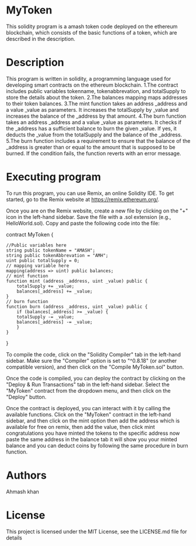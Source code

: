 # MyToken
This solidity program is a amash token code deployed on the ethereum blockchain, which consists of the basic functions of a token, which are described in the description.

# Description

This program is written in solidity, a programming language used for developing smart contracts on the ethereum blockchain.
1.The contract includes public variables tokenname, tokenabbrevation, and totalSupply to store the details about the token.
2.The balances mapping maps addresses to their token balances.
3.The mint function takes an address _address and a value _value as parameters. It increases the totalSupply by _value and increases the balance of the _address by that amount.
4.The burn function takes an address _address and a value _value as parameters. It checks if the _address has a sufficient balance to burn the given _value. If yes, it deducts the _value from the totalSupply and the balance of the _address.
5.The burn function includes a requirement to ensure that the balance of the _address is greater than or equal to the amount that is supposed to be burned. If the condition fails, the function reverts with an error message.

# Executing program
To run this program, you can use Remix, an online Solidity IDE. To get started, go to the Remix website at https://remix.ethereum.org/.

Once you are on the Remix website, create a new file by clicking on the "+" icon in the left-hand sidebar. Save the file with a .sol extension (e.g., HelloWorld.sol). Copy and paste the following code into the file:


contract MyToken {

    //Public variables here
    string public tokenName = "AMASH";
    string public tokenAbbrevation = "AMH";
    uint public totalSupply = 0;
    // mapping variable here
    mapping(address => uint) public balances;
    // mint function
    function mint (address _address, uint _value) public {
        totalSupply += _value;
        balances[_address] += _value;
    }
    // burn function
    function burn (address _address, uint _value) public {
        if (balances[_address] >= _value) {
        totalSupply -= _value;
        balances[_address] -= _value;
        }
    }
}

To compile the code, click on the "Solidity Compiler" tab in the left-hand sidebar. Make sure the "Compiler" option is set to "^0.8.18" (or another compatible version), and then click on the "Compile MyToken.sol" button.

Once the code is compiled, you can deploy the contract by clicking on the "Deploy & Run Transactions" tab in the left-hand sidebar. Select the "MyToken" contract from the dropdown menu, and then click on the "Deploy" button.

Once the contract is deployed, you can interact with it by calling the available functions. Click on the "MyToken" contract in the left-hand sidebar, and then click on the mint option then add the address which is available for free on remix, then add the value, then click mint congratulations you have minted the tokens to the specific address now paste the same address in the balance tab it will show you your minted balance and you can deduct coins by following the same procedure in burn function.


# Authors
Ahmash khan

# License
This project is licensed under the MIT License, see the LICENSE.md file for details
